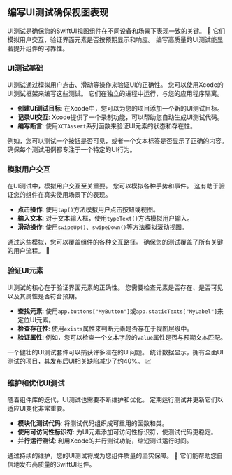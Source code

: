 ﻿## 编写UI测试确保视图表现

UI测试是确保您的SwiftUI视图组件在不同设备和场景下表现一致的关键。 🚀 它们模拟用户交互，验证界面元素是否按预期显示和响应。 编写高质量的UI测试能显著提升组件的可靠性。

### UI测试基础

UI测试通过模拟用户点击、滑动等操作来验证UI的正确性。 您可以使用Xcode的UI测试框架来编写这些测试。 它们在独立的进程中运行，与您的应用程序隔离。

*   **创建UI测试目标**: 在Xcode中，您可以为您的项目添加一个新的UI测试目标。
*   **记录UI交互**: Xcode提供了一个录制功能，可以帮助您自动生成UI测试代码。
*   **编写断言**: 使用`XCTAssert`系列函数来验证UI元素的状态和存在性。

例如，您可以测试一个按钮是否可见，或者一个文本标签是否显示了正确的内容。 确保每个测试用例都专注于一个特定的UI行为。

### 模拟用户交互

在UI测试中，模拟用户交互至关重要。 您可以模拟各种手势和事件。 这有助于验证您的组件在真实使用场景下的表现。

*   **点击操作**: 使用`tap()`方法模拟用户点击按钮或视图。
*   **输入文本**: 对于文本输入框，使用`typeText()`方法模拟用户输入。
*   **滑动操作**: 使用`swipeUp()`、`swipeDown()`等方法模拟滚动视图。

通过这些模拟，您可以覆盖组件的各种交互路径。 确保您的测试覆盖了所有关键的用户流程。 🎯

### 验证UI元素

UI测试的核心在于验证界面元素的正确性。 您需要检查元素是否存在、是否可见以及其属性是否符合预期。

*   **查找元素**: 使用`app.buttons["MyButton"]`或`app.staticTexts["MyLabel"]`来定位UI元素。
*   **检查存在性**: 使用`exists`属性来判断元素是否存在于视图层级中。
*   **验证属性**: 例如，您可以检查一个文本字段的`value`属性是否与预期文本匹配。

一个健壮的UI测试套件可以捕获许多潜在的UI问题。 统计数据显示，拥有全面UI测试的项目，其发布后UI相关缺陷减少了约40%。 📈

### 维护和优化UI测试

随着组件库的迭代，UI测试也需要不断维护和优化。 定期运行测试并更新它们以适应UI变化非常重要。

*   **模块化测试代码**: 将测试代码组织成可重用的函数和类。
*   **使用可访问性标识符**: 为UI元素添加可访问性标识符，使测试代码更稳定。
*   **并行运行测试**: 利用Xcode的并行测试功能，缩短测试运行时间。

通过持续的维护，您的UI测试将成为您组件质量的坚实保障。 🌟 它们能帮助您自信地发布高质量的SwiftUI组件。